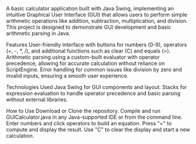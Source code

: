 A basic calculator application built with Java Swing, implementing an intuitive Graphical User Interface (GUI) that allows users to perform simple arithmetic operations like addition, subtraction, multiplication, and division. This project is designed to demonstrate GUI development and basic arithmetic parsing in Java.

Features
User-friendly interface with buttons for numbers (0-9), operators (+, -, *, /), and additional functions such as clear (C) and equals (=).
Arithmetic parsing using a custom-built evaluator with operator precedence, allowing for accurate calculation without reliance on ScriptEngine.
Error handling for common issues like division by zero and invalid inputs, ensuring a smooth user experience.

Technologies Used
Java Swing for GUI components and layout.
Stacks for expression evaluation to handle operator precedence and basic parsing without external libraries.

How to Use
Download or Clone the repository.
Compile and run GUICalculator.java in any Java-supported IDE or from the command line.
Enter numbers and click operators to build an equation.
Press "=" to compute and display the result.
Use "C" to clear the display and start a new calculation.
